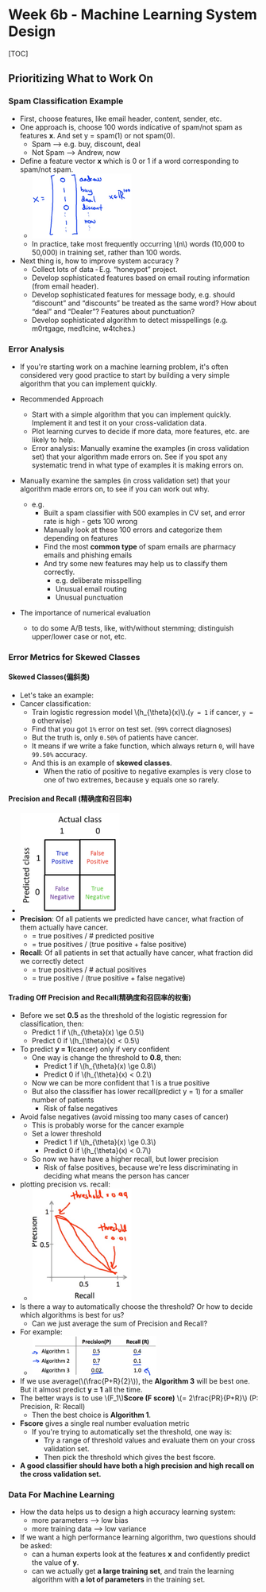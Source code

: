 # Week 6b - Machine Learning System Design

[TOC]

## Prioritizing What to Work On

### Spam Classification Example

* First, choose features, like email header, content, sender, etc.
* One approach is, choose 100 words indicative of spam/not spam as features **x**. And set y = spam(1) or not spam(0).
    * Spam --> e.g. buy, discount, deal
    * Not Spam --> Andrew, now
* Define a feature vector **x** which is 0 or 1 if a word corresponding to spam/not spam.
    * <img src="media/15105579504822.jpg" style="width:200px" />
    * In practice, take most frequently occurring \\(n\\) words (10,000 to 50,000) in training set, rather than 100 words.
* Next thing is, how to improve system accuracy ?
    * Collect lots of data
        ‐ E.g. “honeypot” project.
    * Develop sophisticated features based on email routing information (from email header).
    * Develop sophisticated features for message body, e.g. should “discount” and “discounts” be treated as the same word? How about “deal” and “Dealer”? Features about punctuation?
    * Develop sophisticated algorithm to detect misspellings (e.g. m0rtgage, med1cine, w4tches.)

### Error Analysis

* If you're starting work on a machine learning problem, it's often considered very good practice to start by building a very simple algorithm that you can implement quickly.

* Recommended Approach
    * Start with a simple algorithm that you can implement quickly. Implement it and test it on your cross-validation data.
    * Plot learning curves to decide if more data, more features, etc. are likely to help.
    * Error analysis: Manually examine the examples (in cross validation set) that your algorithm made errors on. See if you spot any systematic trend in what type of examples it is making errors on.

* Manually examine the samples (in cross validation set) that your algorithm made errors on, to see if you can work out why.
    * e.g.
        * Built a spam classifier with 500 examples in CV set, and error rate is high - gets 100 wrong
        * Manually look at these 100 errors and categorize them depending on features
        * Find the most **common type** of spam emails are pharmacy emails and phishing emails
        * And try some new features may help us to classify them correctly.
            * e.g. deliberate misspelling
            * Unusual email routing
            * Unusual punctuation
* The importance of numerical evaluation
    * to do some A/B tests, like, with/without stemming; distinguish upper/lower case or not, etc.

### Error Metrics for Skewed Classes

#### Skewed Classes(偏斜类)

* Let's take an example:
* Cancer classification:
    * Train logistic regression model \\(h_{\theta}(x)\\).(`y = 1` if cancer, `y = 0` otherwise)
    * Find that you got `1%` error on test set. (`99%` correct diagnoses)
    * But the truth is, only `0.50%` of patients have cancer.
    * It means if we write a fake function, which always return `0`, will have `99.50%` accuracy.
    * And this is an example of **skewed classes**.
        * When the ratio of positive to negative examples is very close to one of two extremes, because y equals one so rarely.

#### Precision and Recall (精确度和召回率)

* <img src="media/15105667530555.jpg" style="width:200px" />
* **Precision**: Of all patients we predicted have cancer, what fraction of them actually have cancer.
    * = true positives / # predicted positive
    * = true positives / (true positive + false positive)
* **Recall**: Of all patients in set that actually have cancer, what fraction did we correctly detect
    * = true positives / # actual positives
    * = true positive / (true positive + false negative)

#### Trading Off Precision and Recall(精确度和召回率的权衡)

* Before we set **0.5** as the threshold of the logistic regression for classification, then:
    * Predict 1 if \\(h_{\theta}(x) \ge 0.5\\)
    * Predict 0 if \\(h_{\theta}(x) < 0.5\\)
* To predict **y = 1**(cancer) only if very confident
    * One way is change the threshold to **0.8**, then:
        * Predict 1 if \\(h_{\theta}(x) \ge 0.8\\)
        * Predict 0 if \\(h_{\theta}(x) < 0.2\\)
    * Now we can be more confident that 1 is a true positive
    * But also the classifier has lower recall(predict y = 1) for a smaller number of patients
        * Risk of false negatives
* Avoid false negatives (avoid missing too many cases of cancer)
    * This is probably worse for the cancer example
    * Set a lower threshold
        * Predict 1 if \\(h_{\theta}(x) \ge 0.3\\)
        * Predict 0 if \\(h_{\theta}(x) < 0.7\\)
    * So now we have have a higher recall, but lower precision
        * Risk of false positives, because we're less discriminating in deciding what means the person has cancer
* plotting precision vs. recall:
    * <img src="media/15105715004267.jpg" style="width:200px" />
* Is there a way to automatically choose the threshold? Or how to decide which algorithms is best for us?
    * Can we just average the sum of Precision and Recall?
* For example: 
    * <img src="media/15105720348353.jpg" style="width:250px" />
* If we use average(\\(\frac{P+R}{2}\\)), the **Algorithm 3** will be best one. But it almost predict **y = 1** all the time.
* The better ways is to use \\(F_1\\)**Score (F score)** \\(= 2\frac{PR}{P+R}\\) (P: Precision, R: Recall)
    * Then the best choice is **Algorithm 1**.
* **Fscore** gives a single real number evaluation metric
    * If you're trying to automatically set the threshold, one way is:
        * Try a range of threshold values and evaluate them on your cross validation set.
        * Then pick the threshold which gives the best fscore.
* **A good classifier should have both a high precision and high recall on the cross validation set.**

### Data For Machine Learning

* How the data helps us to design a high accuracy learning system:
    * more parameters --> low bias
    * more training data --> low variance
* If we want a high performance learning algorithm, two questions should be asked:
    * can a human experts look at the features **x** and confidently predict the value of **y**.
    * can we actually get **a large training set**, and train the learning algorithm with **a lot of parameters** in the training set.

